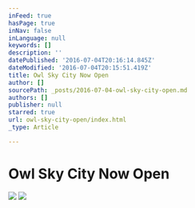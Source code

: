 ```yaml
---
inFeed: true
hasPage: true
inNav: false
inLanguage: null
keywords: []
description: ''
datePublished: '2016-07-04T20:16:14.845Z'
dateModified: '2016-07-04T20:15:51.419Z'
title: Owl Sky City Now Open
author: []
sourcePath: _posts/2016-07-04-owl-sky-city-open.md
authors: []
publisher: null
starred: true
url: owl-sky-city-open/index.html
_type: Article

---
```

# Owl Sky City Now Open
![](https://the-grid-user-content.s3-us-west-2.amazonaws.com/e1124ca9-5bbf-4a77-80ef-8f80988eb67a.png)
![](https://the-grid-user-content.s3-us-west-2.amazonaws.com/4ddc530b-2e45-4154-8088-6ad07b9f416b.png)